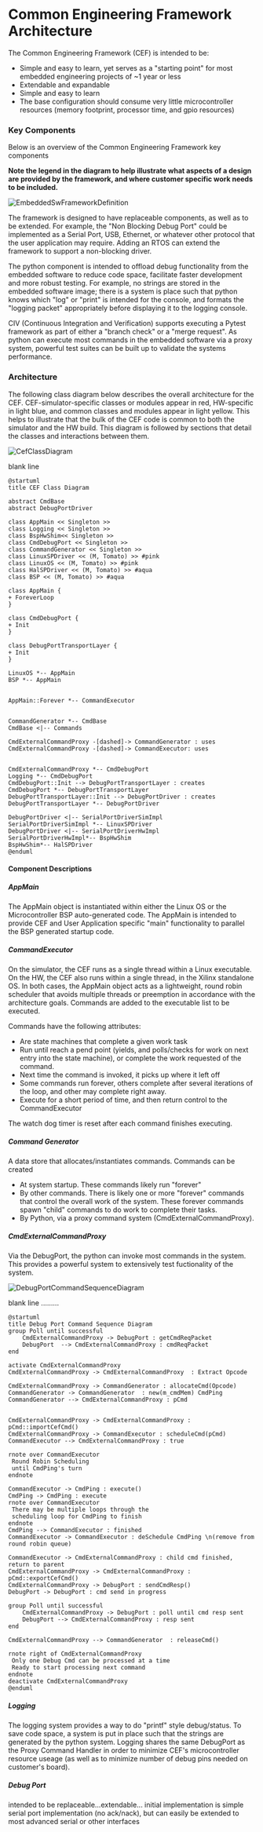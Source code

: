 # Common Engineering Framework Architecture

The Common Engineering Framework (CEF) is intended to be:

* Simple and easy to learn, yet serves as a "starting point" for most embedded engineering projects of ~1 year or less
* Extendable and expandable
* Simple and easy to learn
* The base configuration should consume very little microcontroller resources (memory footprint, processor time, and gpio resources)

### Key Components

Below is an overview of the Common Engineering Framework key components

**Note the legend in the diagram to help illustrate what aspects of a design are provided by the framework, and where customer specific work needs to be included.**

![EmbeddedSwFrameworkDefinition](./docsSource/EmbeddedSwFrameworkDefinition.png)

The framework is designed to have replaceable components, as well as to be extended.  For example, the "Non Blocking Debug Port" could be implemented as a Serial Port, USB, Ethernet, or whatever other protocol that the user application may require.  Adding an RTOS can extend the framework to support a non-blocking driver.

The python component is intended to offload debug functionality from the embedded software to reduce code space, facilitate faster development and more robust testing.  For example, no strings are stored in the embedded software image; there is a system is place such that python knows which "log" or "print" is intended for the console, and formats the "logging packet" appropriately before displaying it to the logging console.

CIV (Continuous Integration and Verification) supports executing a Pytest framework as part of either a "branch check" or a "merge request".  As python can execute most commands in the embedded software via a proxy system, powerful test suites can be built up to validate the systems performance.

### Architecture

The following class diagram below describes the overall architecture for the CEF.  CEF-simulator-specific classes or modules appear in red, HW-specific in light blue, and common classes and modules appear in light yellow.  This helps to illustrate that the bulk of the CEF code is common to both the simulator and the HW build.  This diagram is followed by sections that detail the classes and interactions between them.

![CefClassDiagram](./docsSource/CefClassDiagram.png)

blank line


```plantuml
@startuml
title CEF Class Diagram

abstract CmdBase
abstract DebugPortDriver

class AppMain << Singleton >>
class Logging << Singleton >>
class BspHwShim<< Singleton >>
class CmdDebugPort << Singleton >>
class CommandGenerator << Singleton >>
class LinuxSPDriver << (M, Tomato) >> #pink
class LinuxOS << (M, Tomato) >> #pink
class HalSPDriver << (M, Tomato) >> #aqua
class BSP << (M, Tomato) >> #aqua

class AppMain {
+ ForeverLoop
}

class CmdDebugPort {
+ Init
}

class DebugPortTransportLayer {
+ Init
}

LinuxOS *-- AppMain
BSP *-- AppMain


AppMain::Forever *-- CommandExecutor


CommandGenerator *-- CmdBase
CmdBase <|-- Commands

CmdExternalCommandProxy -[dashed]-> CommandGenerator : uses 
CmdExternalCommandProxy -[dashed]-> CommandExecutor: uses


CmdExternalCommandProxy *-- CmdDebugPort
Logging *-- CmdDebugPort
CmdDebugPort::Init --> DebugPortTransportLayer : creates
CmdDebugPort *-- DebugPortTransportLayer
DebugPortTransportLayer::Init --> DebugPortDriver : creates
DebugPortTransportLayer *-- DebugPortDriver

DebugPortDriver <|-- SerialPortDriverSimImpl
SerialPortDriverSimImpl *-- LinuxSPDriver
DebugPortDriver <|-- SerialPortDriverHwImpl
SerialPortDriverHwImpl*-- BspHwShim
BspHwShim*-- HalSPDriver
@enduml
```

#### Component Descriptions

##### AppMain

The AppMain object is instantiated within either the Linux OS or the Microcontroller BSP auto-generated code.  The AppMain is intended to provide CEF and User Application specific "main" functionality to parallel the BSP generated startup code.

##### CommandExecutor

On the simulator, the CEF runs as a single thread within a Linux executable.  On the HW, the CEF also runs within a single thread, in the Xilinx standalone OS.  In both cases, the AppMain object acts as a lightweight, round robin scheduler that avoids multiple threads or preemption in accordance with the architecture goals.  Commands are added to the executable list to be executed.

Commands have the following attributes:

* Are state machines that complete a given work task
* Run until reach a pend point (yields, and polls/checks for work on next entry into the state machine), or complete the work requested of the command.
* Next time the command is invoked, it picks up where it left off
* Some commands run forever, others complete after several iterations of the loop, and other may complete right away.
* Execute for a short period of time, and then return control to the CommandExecutor

The watch dog timer is reset after each command finishes executing.

##### Command Generator

A data store that allocates/instantiates commands.  Commands can be created

* At system startup.  These commands likely run "forever"
* By other commands.  There is likely one or more "forever" commands that control the overall work of the system.  These forever commands spawn "child" commands to do work to complete their tasks.
* By Python, via a proxy command system (CmdExternalCommandProxy).

##### CmdExternalCommandProxy

Via the DebugPort, the python can invoke most commands in the system.  This provides a powerful system to extensively test fuctionality of the system.

![DebugPortCommandSequenceDiagram](./docsSource/DebugPortCommandSequenceDiagram.png)

blank line .........

```plantuml
@startuml
title Debug Port Command Sequence Diagram
group Poll until successful
    CmdExternalCommandProxy -> DebugPort : getCmdReqPacket
    DebugPort  --> CmdExternalCommandProxy : cmdReqPacket
end

activate CmdExternalCommandProxy 
CmdExternalCommandProxy -> CmdExternalCommandProxy  : Extract Opcode

CmdExternalCommandProxy -> CommandGenerator : allocateCmd(Opcode)
CommandGenerator -> CommandGenerator  : new(m_cmdMem) CmdPing
CommandGenerator --> CmdExternalCommandProxy : pCmd


CmdExternalCommandProxy -> CmdExternalCommandProxy : pCmd::importCefCmd()
CmdExternalCommandProxy -> CommandExecutor : scheduleCmd(pCmd)
CommandExecutor --> CmdExternalCommandProxy : true

rnote over CommandExecutor
 Round Robin Scheduling
 until CmdPing's turn
endnote

CommandExecutor -> CmdPing : execute()
CmdPing -> CmdPing : execute
rnote over CommandExecutor
 There may be multiple loops through the 
 scheduling loop for CmdPing to finish
endnote
CmdPing --> CommandExecutor : finished
CommandExecutor -> CommandExecutor : deSchedule CmdPing \n(remove from round robin queue)

CommandExecutor -> CmdExternalCommandProxy : child cmd finished, return to parent
CmdExternalCommandProxy -> CmdExternalCommandProxy : pCmd::exportCefCmd()
CmdExternalCommandProxy -> DebugPort : sendCmdResp()
DebugPort -> DebugPort : cmd send in progress

group Poll until successful
    CmdExternalCommandProxy -> DebugPort : poll until cmd resp sent
    DebugPort --> CmdExternalCommandProxy : resp sent
end

CmdExternalCommandProxy --> CommandGenerator  : releaseCmd()

rnote right of CmdExternalCommandProxy 
 Only one Debug Cmd can be processed at a time
 Ready to start processing next command 
endnote
deactivate CmdExternalCommandProxy
@enduml
```

##### Logging

The logging system provides a way to do "printf" style debug/status.  To save code space, a system is put in place such that the strings are generated by the python system.  Logging shares the same DebugPort as the Proxy Command Handler in order to minimize CEF's microcontroller resource useage (as well as to minimize number of debug pins needed on customer's board).

##### Debug Port

intended to be replaceable...extendable... initial implementation is simple serial port implementation (no ack/nack), but can easily be extended to most advanced serial or other interfaces

